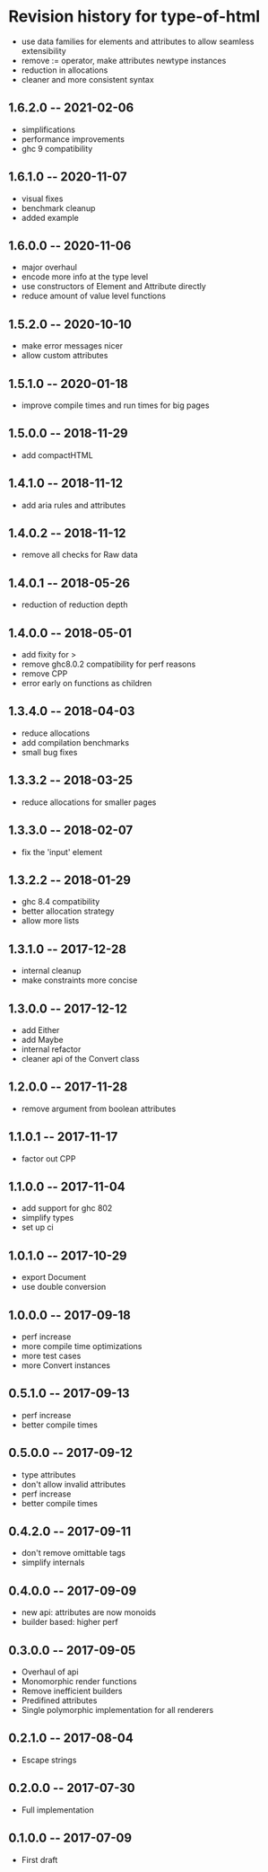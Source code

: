 # Revision history for type-of-html

* use data families for elements and attributes to allow seamless extensibility
* remove := operator, make attributes newtype instances
* reduction in allocations
* cleaner and more consistent syntax

## 1.6.2.0  -- 2021-02-06

* simplifications
* performance improvements
* ghc 9 compatibility

## 1.6.1.0  -- 2020-11-07

* visual fixes
* benchmark cleanup
* added example

## 1.6.0.0  -- 2020-11-06

* major overhaul
* encode more info at the type level
* use constructors of Element and Attribute directly
* reduce amount of value level functions

## 1.5.2.0  -- 2020-10-10

* make error messages nicer
* allow custom attributes

## 1.5.1.0  -- 2020-01-18

* improve compile times and run times for big pages

## 1.5.0.0  -- 2018-11-29

* add compactHTML

## 1.4.1.0  -- 2018-11-12

* add aria rules and attributes

## 1.4.0.2  -- 2018-11-12

* remove all checks for Raw data

## 1.4.0.1  -- 2018-05-26

* reduction of reduction depth

## 1.4.0.0  -- 2018-05-01

* add fixity for >
* remove ghc8.0.2 compatibility for perf reasons
* remove CPP
* error early on functions as children

## 1.3.4.0  -- 2018-04-03

* reduce allocations
* add compilation benchmarks
* small bug fixes

## 1.3.3.2  -- 2018-03-25

* reduce allocations for smaller pages

## 1.3.3.0  -- 2018-02-07

* fix the 'input' element

## 1.3.2.2  -- 2018-01-29

* ghc 8.4 compatibility
* better allocation strategy
* allow more lists

## 1.3.1.0  -- 2017-12-28

* internal cleanup
* make constraints more concise

## 1.3.0.0  -- 2017-12-12

* add Either
* add Maybe
* internal refactor
* cleaner api of the Convert class

## 1.2.0.0  -- 2017-11-28

* remove argument from boolean attributes

## 1.1.0.1  -- 2017-11-17

* factor out CPP

## 1.1.0.0  -- 2017-11-04

* add support for ghc 802
* simplify types
* set up ci

## 1.0.1.0  -- 2017-10-29

* export Document
* use double conversion

## 1.0.0.0  -- 2017-09-18

* perf increase
* more compile time optimizations
* more test cases
* more Convert instances

## 0.5.1.0  -- 2017-09-13

* perf increase
* better compile times

## 0.5.0.0  -- 2017-09-12

* type attributes
* don't allow invalid attributes
* perf increase
* better compile times

## 0.4.2.0  -- 2017-09-11

* don't remove omittable tags
* simplify internals

## 0.4.0.0  -- 2017-09-09

* new api: attributes are now monoids
* builder based: higher perf

## 0.3.0.0  -- 2017-09-05

* Overhaul of api
* Monomorphic render functions
* Remove inefficient builders
* Predifined attributes
* Single polymorphic implementation for all renderers

## 0.2.1.0  -- 2017-08-04

* Escape strings

## 0.2.0.0  -- 2017-07-30

* Full implementation

## 0.1.0.0  -- 2017-07-09

* First draft
